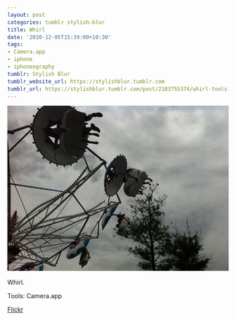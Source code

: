 ```yaml
---
layout: post
categories: tumblr stylish-blur
title: Whirl
date: '2010-12-05T15:39:00+10:30'
tags:
- Camera.app
- iphone
- iphoneography
tumblr: Stylish Blur
tumblr_website_url: https://stylishblur.tumblr.com
tumblr_url: https://stylishblur.tumblr.com/post/2103755374/whirl-tools-cameraapp-flickr
---
```

 ![](/content/images/tumblr/stylish-blur/tumblr_lcxvonaJr61qeku5yo1_1280.jpg)  

Whirl.

Tools: Camera.app

[Flickr](http://www.flickr.com/photos/jden/5233228733/in/photostream/)

